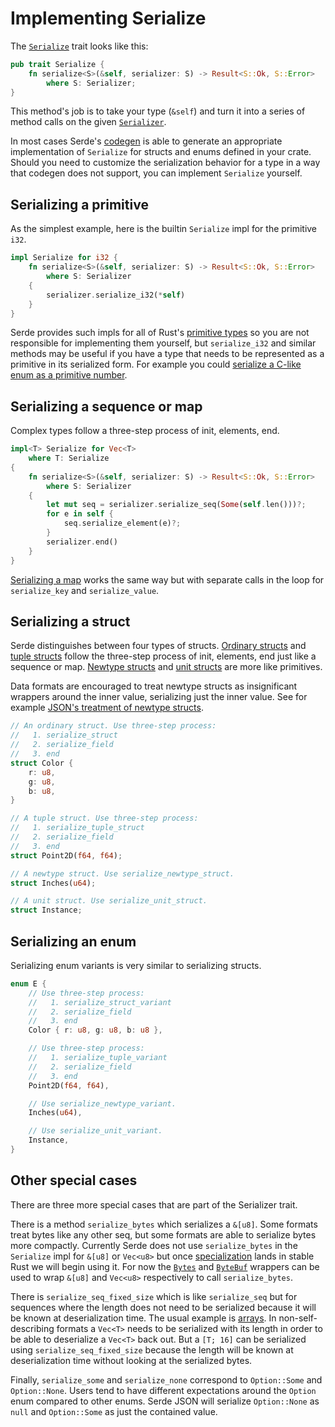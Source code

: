 # Implementing Serialize

The [`Serialize`](https://docs.serde.rs/serde/ser/trait.Serialize.html) trait
looks like this:

```rust
pub trait Serialize {
    fn serialize<S>(&self, serializer: S) -> Result<S::Ok, S::Error>
        where S: Serializer;
}
```

This method's job is to take your type (`&self`) and turn it into a series of
method calls on the given
[`Serializer`](https://docs.serde.rs/serde/ser/trait.Serializer.html).

In most cases Serde's [codegen](codegen.md) is able to generate an appropriate
implementation of `Serialize` for structs and enums defined in your crate.
Should you need to customize the serialization behavior for a type in a way that
codegen does not support, you can implement `Serialize` yourself.

## Serializing a primitive

As the simplest example, here is the builtin `Serialize` impl for the primitive
`i32`.

```rust
impl Serialize for i32 {
    fn serialize<S>(&self, serializer: S) -> Result<S::Ok, S::Error>
        where S: Serializer
    {
        serializer.serialize_i32(*self)
    }
}
```

Serde provides such impls for all of Rust's [primitive
types](https://doc.rust-lang.org/book/primitive-types.html) so you are not
responsible for implementing them yourself, but `serialize_i32` and similar
methods may be useful if you have a type that needs to be represented as a
primitive in its serialized form. For example you could [serialize a C-like enum
as a primitive number](https://serde.rs/enum-number.html).

## Serializing a sequence or map

Complex types follow a three-step process of init, elements, end.

```rust
impl<T> Serialize for Vec<T>
    where T: Serialize
{
    fn serialize<S>(&self, serializer: S) -> Result<S::Ok, S::Error>
        where S: Serializer
    {
        let mut seq = serializer.serialize_seq(Some(self.len()))?;
        for e in self {
            seq.serialize_element(e)?;
        }
        serializer.end()
    }
}
```

[Serializing a map](serialize-map.md) works the same way but with separate calls
in the loop for `serialize_key` and `serialize_value`.

## Serializing a struct

Serde distinguishes between four types of structs. [Ordinary
structs](https://doc.rust-lang.org/book/structs.html) and [tuple
structs](https://doc.rust-lang.org/book/structs.html#tuple-structs) follow the
three-step process of init, elements, end just like a sequence or map. [Newtype
structs](https://doc.rust-lang.org/book/structs.html#tuple-structs) and [unit
structs](https://doc.rust-lang.org/book/structs.html#unit-like-structs) are more
like primitives.

Data formats are encouraged to treat newtype structs as insignificant wrappers
around the inner value, serializing just the inner value. See for example
[JSON's treatment of newtype structs](json.md).

```rust
// An ordinary struct. Use three-step process:
//   1. serialize_struct
//   2. serialize_field
//   3. end
struct Color {
    r: u8,
    g: u8,
    b: u8,
}

// A tuple struct. Use three-step process:
//   1. serialize_tuple_struct
//   2. serialize_field
//   3. end
struct Point2D(f64, f64);

// A newtype struct. Use serialize_newtype_struct.
struct Inches(u64);

// A unit struct. Use serialize_unit_struct.
struct Instance;
```



## Serializing an enum

Serializing enum variants is very similar to serializing structs.

```rust
enum E {
    // Use three-step process:
    //   1. serialize_struct_variant
    //   2. serialize_field
    //   3. end
    Color { r: u8, g: u8, b: u8 },

    // Use three-step process:
    //   1. serialize_tuple_variant
    //   2. serialize_field
    //   3. end
    Point2D(f64, f64),

    // Use serialize_newtype_variant.
    Inches(u64),

    // Use serialize_unit_variant.
    Instance,
}
```

## Other special cases

There are three more special cases that are part of the Serializer trait.

There is a method `serialize_bytes` which serializes a `&[u8]`. Some formats
treat bytes like any other seq, but some formats are able to serialize bytes
more compactly. Currently Serde does not use `serialize_bytes` in the
`Serialize` impl for `&[u8]` or `Vec<u8>` but once
[specialization](https://github.com/rust-lang/rust/issues/31844) lands in stable
Rust we will begin using it. For now the
[`Bytes`](https://docs.serde.rs/serde/bytes/struct.Bytes.html) and
[`ByteBuf`](https://docs.serde.rs/serde/bytes/struct.ByteBuf.html) wrappers can
be used to wrap `&[u8]` and `Vec<u8>` respectively to call `serialize_bytes`.

There is `serialize_seq_fixed_size` which is like `serialize_seq` but for
sequences where the length does not need to be serialized because it will be
known at deserialization time. The usual example is
[arrays](https://doc.rust-lang.org/book/primitive-types.html#arrays). In
non-self-describing formats a `Vec<T>` needs to be serialized with its length in
order to be able to deserialize a `Vec<T>` back out. But a `[T; 16]` can be
serialized using `serialize_seq_fixed_size` because the length will be known at
deserialization time without looking at the serialized bytes.

Finally, `serialize_some` and `serialize_none` correspond to `Option::Some` and
`Option::None`. Users tend to have different expectations around the `Option`
enum compared to other enums. Serde JSON will serialize `Option::None` as `null`
and `Option::Some` as just the contained value.
